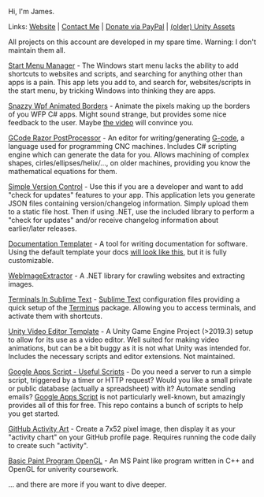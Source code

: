 Hi, I'm James.

Links: [Website](https://jam-es.com) | [Contact Me](https://jam-es.com/#contact) | [Donate via PayPal](https://www.paypal.com/cgi-bin/webscr?cmd=_s-xclick&hosted_button_id=MLD56V6HQWCKU&source=url) | [(older) Unity Assets](https://solutionstudios.jam-es.com/)

All projects on this account are developed in my spare time. Warning: I don't maintain them all.

[Start Menu Manager](https://github.com/James231/Start-Menu-Manager) - The Windows start menu lacks the ability to add shortcuts to websites and scripts, and searching for anything other than apps is a pain. This app lets you add to, and search for, websites/scripts in the start menu, by tricking Windows into thinking they are apps.
  
[Snazzy Wpf Animated Borders](https://github.com/James231/Snazzy-Wpf-Animated-Borders) - Animate the pixels making up the borders of you WFP C# apps. Might sound strange, but provides some nice feedback to the user. Maybe [the video](https://www.youtube.com/watch?v=kmBO7lE7pXY&feature=youtu.be) will convince you.

[GCode Razor PostProcessor](https://github.com/James231/GCode-Razor-PostProcessor) - An editor for writing/generating [G-code](https://en.wikipedia.org/wiki/G-code), a language used for programming CNC machines. Includes C# scripting engine which can generate the data for you. Allows machining of complex shapes, cirles/ellipses/helix/..., on older machines, providing you know the mathematical equations for them.

[Simple Version Control](https://github.com/James231/Simple-Version-Control) - Use this if you are a developer and want to add "check for updates" features to your app. This application lets you generate JSON files containing version/changelog information. Simply upload them to a static file host. Then if using .NET, use the included library to perform a "check for updates" and/or receive changelog information about earlier/later releases.

[Documentation Templater](https://github.com/James231/Documentation-Templater) - A tool for writing documentation for software. Using the default template your docs [will look like this](https://documentation-templater-sample.jam-es.com/index.html), but it is fully customizable.

[WebImageExtractor](https://github.com/James231/WebImageExtractor) - A .NET library for crawling websites and extracting images.

[Terminals In Sublime Text](https://github.com/James231/Terminals-In-Sublime-Text) - [Sublime Text](https://www.sublimetext.com/3) configuration files providing a quick setup of the [Terminus](https://github.com/randy3k/Terminus) package. Allowing you to access terminals, and activate them with shortcuts.

[Unity Video Editor Template](https://github.com/James231/Unity-Video-Editor-Template) - A Unity Game Engine Project (>2019.3) setup to allow for its use as a video editor. Well suited for making video animations, but can be a bit buggy as it is not what Unity was intended for. Includes the necessary scripts and editor extensions. Not maintained.

[Google Apps Script - Useful Scripts](https://github.com/James231/GoogleAppScript-UsefulScripts) - Do you need a server to run a simple script, triggered by a timer or HTTP request? Would you like a small private or public database (actually a spreadsheet) with it? Automate sending emails? [Google Apps Script](https://developers.google.com/apps-script) is not particularly well-known, but amazingly provides all of this for free. This repo contains a bunch of scripts to help you get started.

[GitHub Activity Art](https://github.com/James231/GitHub-Activity-Art) - Create a 7x52 pixel image, then display it as your "activity chart" on your GitHub profile page. Requires running the code daily to create such "activity".

[Basic Paint Program OpenGL](https://github.com/James231/Basic-Paint-Program-OpenGL) - An MS Paint like program written in C++ and OpenGL for univerity coursework.

... and there are more if you want to dive deeper.
